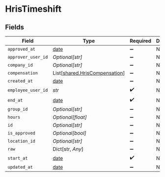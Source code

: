 # HrisTimeshift


## Fields

| Field                                                                    | Type                                                                     | Required                                                                 | Description                                                              |
| ------------------------------------------------------------------------ | ------------------------------------------------------------------------ | ------------------------------------------------------------------------ | ------------------------------------------------------------------------ |
| `approved_at`                                                            | [date](https://docs.python.org/3/library/datetime.html#date-objects)     | :heavy_minus_sign:                                                       | N/A                                                                      |
| `approver_user_id`                                                       | *Optional[str]*                                                          | :heavy_minus_sign:                                                       | N/A                                                                      |
| `company_id`                                                             | *Optional[str]*                                                          | :heavy_minus_sign:                                                       | N/A                                                                      |
| `compensation`                                                           | List[[shared.HrisCompensation](../../models/shared/hriscompensation.md)] | :heavy_minus_sign:                                                       | N/A                                                                      |
| `created_at`                                                             | [date](https://docs.python.org/3/library/datetime.html#date-objects)     | :heavy_minus_sign:                                                       | N/A                                                                      |
| `employee_user_id`                                                       | *str*                                                                    | :heavy_check_mark:                                                       | N/A                                                                      |
| `end_at`                                                                 | [date](https://docs.python.org/3/library/datetime.html#date-objects)     | :heavy_check_mark:                                                       | N/A                                                                      |
| `group_id`                                                               | *Optional[str]*                                                          | :heavy_minus_sign:                                                       | N/A                                                                      |
| `hours`                                                                  | *Optional[float]*                                                        | :heavy_minus_sign:                                                       | N/A                                                                      |
| `id`                                                                     | *Optional[str]*                                                          | :heavy_minus_sign:                                                       | N/A                                                                      |
| `is_approved`                                                            | *Optional[bool]*                                                         | :heavy_minus_sign:                                                       | N/A                                                                      |
| `location_id`                                                            | *Optional[str]*                                                          | :heavy_minus_sign:                                                       | N/A                                                                      |
| `raw`                                                                    | Dict[str, *Any*]                                                         | :heavy_minus_sign:                                                       | N/A                                                                      |
| `start_at`                                                               | [date](https://docs.python.org/3/library/datetime.html#date-objects)     | :heavy_check_mark:                                                       | N/A                                                                      |
| `updated_at`                                                             | [date](https://docs.python.org/3/library/datetime.html#date-objects)     | :heavy_minus_sign:                                                       | N/A                                                                      |
